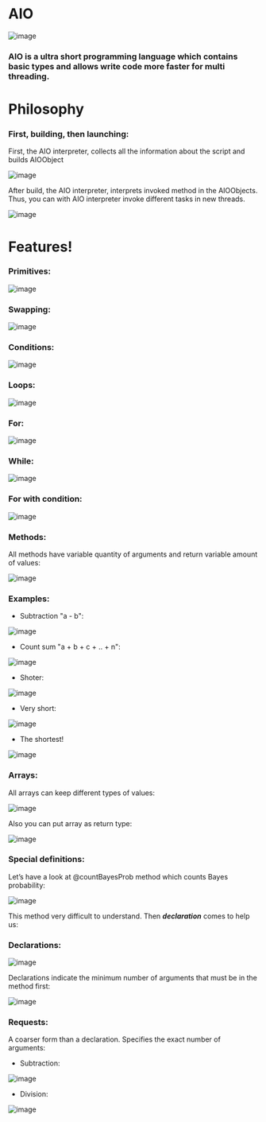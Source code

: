 # AIO 

![image](https://user-images.githubusercontent.com/22048950/39088894-46e43e94-45c3-11e8-838a-cae1fae978c2.png)

### **AIO** is a ultra short programming language which contains basic types and allows write code more faster for multi threading.

# Philosophy
### First, building, then launching:

First, the AIO interpreter, collects all the information about the script and builds AIOObject

![image](https://user-images.githubusercontent.com/22048950/41033429-285a9a78-698f-11e8-8ffc-2fe4430863b6.png)

After build, the AIO interpreter, interprets invoked method in the AIOObjects.
Thus, you can with AIO interpreter invoke different tasks in new threads.

![image](https://user-images.githubusercontent.com/22048950/41034305-d4968408-6991-11e8-8f26-14977f2563a6.png)

# Features!
### Primitives:
![image](https://user-images.githubusercontent.com/22048950/39087940-a87666bc-45b1-11e8-8127-2f25fbad7829.png)
### Swapping:
![image](https://user-images.githubusercontent.com/22048950/39087949-ebf9251e-45b1-11e8-9849-c68f3977b434.png)
### Conditions:
![image](https://user-images.githubusercontent.com/22048950/39087960-3298fcd8-45b2-11e8-8f91-2adea8a36bdd.png)
### Loops:
![image](https://user-images.githubusercontent.com/22048950/39088126-526909ec-45b5-11e8-9982-a082b5e27e71.png)
### For:
![image](https://user-images.githubusercontent.com/22048950/39088142-8f4cb0ca-45b5-11e8-8eae-c17c99c435b6.png)
### While:
![image](https://user-images.githubusercontent.com/22048950/39088137-818e829c-45b5-11e8-8455-254f800eb869.png)
### For with condition:
![image](https://user-images.githubusercontent.com/22048950/39088164-eb687c5e-45b5-11e8-97b2-1696043a774f.png)
### Methods:
All methods have variable quantity of arguments and return variable amount of values:

![image](https://user-images.githubusercontent.com/22048950/39088183-44d5ff46-45b6-11e8-9560-4e2616dec18f.png)
### Examples:

 - Subtraction "a - b":


![image](https://user-images.githubusercontent.com/22048950/39088242-29480fc0-45b7-11e8-9ddd-31b3b7adec7e.png)

 - Count sum "a + b + c + .. + n":

![image](https://user-images.githubusercontent.com/22048950/39088452-f064c7f8-45ba-11e8-8232-00dc8878238e.png)

 - Shoter:

![image](https://user-images.githubusercontent.com/22048950/39088353-1c59c8c4-45b9-11e8-9579-4f6fbde44ad1.png)

- Very short:

![image](https://user-images.githubusercontent.com/22048950/39088379-8160d42e-45b9-11e8-8dc6-749a386ee02a.png)

- The shortest!

![image](https://user-images.githubusercontent.com/22048950/39088385-9101ac5a-45b9-11e8-969f-5803d91224d2.png)

### Arrays:
All arrays can keep different types of values:

![image](https://user-images.githubusercontent.com/22048950/39088429-548e2d38-45ba-11e8-9b01-5f6d4adbdd9a.png)

Also you can put array as return type:

![image](https://user-images.githubusercontent.com/22048950/39088463-35649202-45bb-11e8-882f-1cc1825d00a9.png)

### Special definitions:
Let’s have a look at @countBayesProb method which counts Bayes probability:

![image](https://user-images.githubusercontent.com/22048950/39088585-5c6f0074-45bd-11e8-859a-72eeca4e07e7.png)

This method very difficult to understand. Then ***declaration*** comes to help us:

### Declarations:

![image](https://user-images.githubusercontent.com/22048950/39088611-d8382e06-45bd-11e8-8fa8-9bef632b5818.png)

Declarations indicate the minimum number of arguments that must be in the method first:

![image](https://user-images.githubusercontent.com/22048950/39088667-cd9e10ae-45be-11e8-9618-0788fe02f4e7.png)

### Requests:

A coarser form than a declaration. Specifies the exact number of arguments:

- Subtraction:

![image](https://user-images.githubusercontent.com/22048950/39088693-471ce4d2-45bf-11e8-8700-b3549971cdea.png)

- Division:

![image](https://user-images.githubusercontent.com/22048950/39088706-78ca339a-45bf-11e8-938f-7badd717b6c1.png)